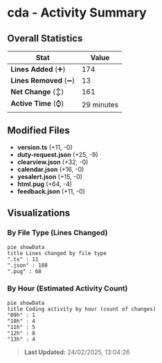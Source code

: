 # cda - Activity Summary 

## Overall Statistics

| Stat                   | Value                                                             |
| ---------------------- | ----------------------------------------------------------------- |
| **Lines Added** (➕)   | 174                                          |
| **Lines Removed** (➖) | 13                                        |
| **Net Change** (↕)    | 161                |
| **Active Time** (⌚)   | 29 minutes |


## Modified Files
- **version.ts** (+11, -0)
- **duty-request.json** (+25, -9)
- **clearview.json** (+32, -0)
- **calendar.json** (+16, -0)
- **yesalert.json** (+15, -0)
- **html.pug** (+64, -4)
- **feedback.json** (+11, -0)

## Visualizations

### By File Type (Lines Changed)

```mermaid
pie showData
title Lines changed by file type
".ts" : 11
".json" : 108
".pug" : 68
```

### By Hour (Estimated Activity Count)

```mermaid
pie showData
title Coding activity by hour (count of changes)
"09h" : 1
"10h" : 4
"11h" : 5
"12h" : 8
"13h" : 4
```


> **Last Updated:** 24/02/2025, 13:04:26